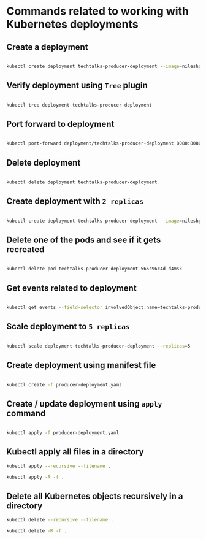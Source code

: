 # Commands related to working with Kubernetes deployments

## Create a deployment

```bash

kubectl create deployment techtalks-producer-deployment --image=nileshgule/techtalksproducer:go

```

## Verify deployment using `Tree` plugin

```bash

kubectl tree deployment techtalks-producer-deployment

```

## Port forward to deployment

```bash

kubectl port-forward deployment/techtalks-producer-deployment 8080:8080

```

## Delete deployment

```bash

kubectl delete deployment techtalks-producer-deployment

```

## Create deployment with `2 replicas`

```bash

kubectl create deployment techtalks-producer-deployment --image=nileshgule/techtalksproducer:go --replicas=2

```

## Delete one of the pods and see if it gets recreated

```bash

kubectl delete pod techtalks-producer-deployment-565c96c4d-d4msk

```

## Get events related to deployment

```bash

kubectl get events --field-selector involvedObject.name=techtalks-producer-deployment

```

## Scale deployment to `5 replicas`

```bash

kubectl scale deployment techtalks-producer-deployment --replicas=5

```

## Create deployment using manifest file

```bash

kubectl create -f producer-deployment.yaml

```

## Create / update deployment using `apply` command

```bash

kubectl apply -f producer-deployment.yaml

```

## Kubectl apply all files in a directory

```bash
kubectl apply --recursive --filename .

kubectl apply -R -f .

``` 

## Delete all Kubernetes objects recursively in a directory

```bash
kubectl delete --recursive --filename .

kubectl delete -R -f .

```

